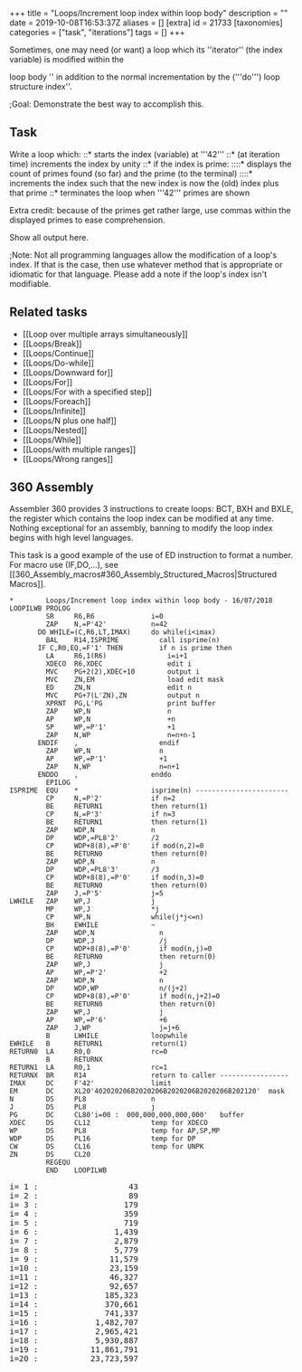 +++
title = "Loops/Increment loop index within loop body"
description = ""
date = 2019-10-08T16:53:37Z
aliases = []
[extra]
id = 21733
[taxonomies]
categories = ["task", "iterations"]
tags = []
+++

Sometimes, one may need   (or want)   a loop which
its   ''iterator''   (the index
variable)   is modified within the

loop body   '' in addition to the normal incrementation by the   ('''do''')   loop structure index''.


;Goal:
Demonstrate the best way to accomplish this.


<!-- ··· with a nod to Douglas Adams  (42 being the ultimate answer to THE question). !-->

## Task

Write a loop which:
::*   starts the index (variable) at   '''42'''
::*   (at iteration time)   increments the index by unity
::*   if the index is prime:
::::*   displays the count of primes found (so far) and the prime   (to the terminal)
::::*   increments the index such that the new index is now the (old) index plus that prime
::*   terminates the loop when   '''42'''   primes are shown


Extra credit:   because of the primes get rather large, use commas
within the displayed primes to ease comprehension.


Show all output here.


;Note:
Not all programming languages allow the modification of a
loop's index.   If that is the case, then use whatever method that
is appropriate or idiomatic for that language.   Please add a note
if the loop's index isn't modifiable.


## Related tasks

*   [[Loop over multiple arrays simultaneously]]
*   [[Loops/Break]]
*   [[Loops/Continue]]
*   [[Loops/Do-while]]
*   [[Loops/Downward for]]
*   [[Loops/For]]
*   [[Loops/For with a specified step]]
*   [[Loops/Foreach]]
*   [[Loops/Infinite]]
*   [[Loops/N plus one half]]
*   [[Loops/Nested]]
*   [[Loops/While]]
*   [[Loops/with multiple ranges]]
*   [[Loops/Wrong ranges]]





## 360 Assembly

Assembler 360 provides 3 instructions to create loops: BCT, BXH and BXLE, the register which contains the loop index can be modified at any time. Nothing exceptional for an assembly, banning to modify the loop index begins with high level languages.

This task is a good example of the use of ED instruction to format a number.
For macro use (IF,DO,...), see [[360_Assembly_macros#360_Assembly_Structured_Macros|Structured Macros]].

```360asm
*        Loops/Increment loop index within loop body - 16/07/2018
LOOPILWB PROLOG
         SR     R6,R6              i=0
         ZAP    N,=P'42'           n=42
       DO WHILE=(C,R6,LT,IMAX)     do while(i<imax)
         BAL    R14,ISPRIME          call isprime(n)
       IF C,R0,EQ,=F'1' THEN         if n is prime then
         LA     R6,1(R6)               i=i+1
         XDECO  R6,XDEC                edit i
         MVC    PG+2(2),XDEC+10        output i
         MVC    ZN,EM                  load edit mask
         ED     ZN,N                   edit n
         MVC    PG+7(L'ZN),ZN          output n
         XPRNT  PG,L'PG                print buffer
         ZAP    WP,N                   n
         AP     WP,N                   +n
         SP     WP,=P'1'               +1
         ZAP    N,WP                   n=n+n-1
       ENDIF    ,                    endif
         ZAP    WP,N                 n
         AP     WP,=P'1'             +1
         ZAP    N,WP                 n=n+1
       ENDDO    ,                  enddo
         EPILOG
ISPRIME  EQU    *                  isprime(n) -----------------------
         CP     N,=P'2'            if n=2
         BE     RETURN1            then return(1)
         CP     N,=P'3'            if n=3
         BE     RETURN1            then return(1)
         ZAP    WDP,N              n
         DP     WDP,=PL8'2'        /2
         CP     WDP+8(8),=P'0'     if mod(n,2)=0
         BE     RETURN0            then return(0)
         ZAP    WDP,N              n
         DP     WDP,=PL8'3'        /3
         CP     WDP+8(8),=P'0'     if mod(n,3)=0
         BE     RETURN0            then return(0)
         ZAP    J,=P'5'            j=5
LWHILE   ZAP    WP,J               j
         MP     WP,J               *j
         CP     WP,N               while(j*j<=n)
         BH     EWHILE             ~
         ZAP    WDP,N                n
         DP     WDP,J                /j
         CP     WDP+8(8),=P'0'       if mod(n,j)=0
         BE     RETURN0              then return(0)
         ZAP    WP,J                 j
         AP     WP,=P'2'             +2
         ZAP    WDP,N                n
         DP     WDP,WP               n/(j+2)
         CP     WDP+8(8),=P'0'       if mod(n,j+2)=0
         BE     RETURN0              then return(0)
         ZAP    WP,J                 j
         AP     WP,=P'6'             +6
         ZAP    J,WP                 j=j+6
         B      LWHILE             loopwhile
EWHILE   B      RETURN1            return(1)
RETURN0  LA     R0,0               rc=0
         B      RETURNX
RETURN1  LA     R0,1               rc=1
RETURNX  BR     R14                return to caller -----------------
IMAX     DC     F'42'              limit
EM       DC     XL20'402020206B2020206B2020206B2020206B202120'  mask
N        DS     PL8                n
J        DS     PL8                j
PG       DC     CL80'i=00 :  000,000,000,000,000'   buffer
XDEC     DS     CL12               temp for XDECO
WP       DS     PL8                temp for AP,SP,MP
WDP      DS     PL16               temp for DP
CW       DS     CL16               temp for UNPK
ZN       DS     CL20
         REGEQU
         END    LOOPILWB
```

<pre style="height:40ex">
i= 1 :                   43
i= 2 :                   89
i= 3 :                  179
i= 4 :                  359
i= 5 :                  719
i= 6 :                1,439
i= 7 :                2,879
i= 8 :                5,779
i= 9 :               11,579
i=10 :               23,159
i=11 :               46,327
i=12 :               92,657
i=13 :              185,323
i=14 :              370,661
i=15 :              741,337
i=16 :            1,482,707
i=17 :            2,965,421
i=18 :            5,930,887
i=19 :           11,861,791
i=20 :           23,723,597
i=21 :           47,447,201
i=22 :           94,894,427
i=23 :          189,788,857
i=24 :          379,577,741
i=25 :          759,155,483
i=26 :        1,518,310,967
i=27 :        3,036,621,941
i=28 :        6,073,243,889
i=29 :       12,146,487,779
i=30 :       24,292,975,649
i=31 :       48,585,951,311
i=32 :       97,171,902,629
i=33 :      194,343,805,267
i=34 :      388,687,610,539
i=35 :      777,375,221,081
i=36 :    1,554,750,442,183
i=37 :    3,109,500,884,389
i=38 :    6,219,001,768,781
i=39 :   12,438,003,537,571
i=40 :   24,876,007,075,181
i=41 :   49,752,014,150,467
i=42 :   99,504,028,301,131

```



## ALGOL 68

In Algol 68, the FOR loop counter cannot be modified in the loop. This uses a WHILE loop testing at the top but is otherwise largely a translation of the Kotlin entry.

```algol68
BEGIN
    # returns TRUE if n is prime, FALSE otherwise #
    PROC is prime = ( LONG INT n )BOOL:
         IF   n MOD 2 = 0 THEN n = 2
         ELIF n MOD 3 = 0 THEN n = 3
         ELSE
            LONG INT d := 5;
            BOOL result := TRUE;
            WHILE IF   d * d > n   THEN FALSE
                  ELIF n MOD d = 0 THEN result := FALSE
                  ELIF d +:= 2;
                       n MOD d = 0 THEN result := FALSE
                  ELSE d +:= 4; TRUE
                  FI
            DO SKIP OD;
            result
         FI # is prime # ;

    LONG INT i := 42;
    LONG INT n := 0;
    WHILE n < 42 DO
        IF is prime( i ) THEN
            n +:= 1;
            print( ( "n = "
                   , whole( n,  -2 )
                   , "  "
                   , whole( i, -19 )
                   , newline
                   )
                 );
            i +:= i - 1
        FI;
        i +:= 1
    OD
END
```

```txt

n =  1                   43
n =  2                   89
n =  3                  179
n =  4                  359
n =  5                  719
n =  6                 1439
n =  7                 2879
n =  8                 5779
n =  9                11579
n = 10                23159
n = 11                46327
n = 12                92657
n = 13               185323
n = 14               370661
n = 15               741337
n = 16              1482707
n = 17              2965421
n = 18              5930887
n = 19             11861791
n = 20             23723597
n = 21             47447201
n = 22             94894427
n = 23            189788857
n = 24            379577741
n = 25            759155483
n = 26           1518310967
n = 27           3036621941
n = 28           6073243889
n = 29          12146487779
n = 30          24292975649
n = 31          48585951311
n = 32          97171902629
n = 33         194343805267
n = 34         388687610539
n = 35         777375221081
n = 36        1554750442183
n = 37        3109500884389
n = 38        6219001768781
n = 39       12438003537571
n = 40       24876007075181
n = 41       49752014150467
n = 42       99504028301131

```



## ARM Assembly

```ARM Assembly

/* ARM assembly Raspberry PI  */
/*  program loopinc96.s   */

/************************************/
/* Constantes                       */
/************************************/
.equ STDOUT, 1     @ Linux output console
.equ EXIT,   1     @ Linux syscall
.equ WRITE,  4     @ Linux syscall

/*********************************/
/* Initialized data              */
/*********************************/
.data
szMessMultOver:     .asciz "Multiplication 64 : Dépassement de capacité.\n"
sMessResult:        .ascii "Index  : "
sMessIndex:         .fill 11, 1, ' '            @ size => 11
                    .ascii "Value  : "
sMessValeur:        .fill 21, 1, ' '            @ size => 21
szCarriageReturn:   .asciz "\n"

/*********************************/
/* UnInitialized data            */
/*********************************/
.bss
/*********************************/
/*  code section                 */
/*********************************/
.text
.global main
main:                                              @ entry of program
    mov r7,#0                                      @ counter
    mov r5,#42                                     @ start index low bits
    mov r6,#0                                      @ start index high bits
1:                                                 @ begin loop
    mov r0,r5
    mov r1,r6
    bl isPrime                                     @ prime ?
    bcs 100f                                       @ error overflow ?
    cmp r0,#1                                      @ is prime ?
    beq 2f                                         @ yes
    adds r5,#1                                     @ no -> increment index
    addcs r6,#1
    b 1b                                           @ and loop
2:                                                 @ display index and prime
    add r7,#1                                      @ increment counter
    mov r0,r7
    ldr r1,iAdrsMessIndex                          @ conversion index
    bl conversion10
    mov r0,r5
    mov r1,r6                                      @ conversion value
    ldr r2,iAdrsMessValeur
    bl conversionRegDoubleU                        @ conversion double -> ascii
    ldr r0,iAdrsMessResult
    bl affichageMess

    adds r5,r5
    add r6,r6
    addcs r6,#1
    cmp r7,#42                                     @ end ?
    blt 1b                                         @ no loop

100:                                               @ standard end of the program
    mov r0, #0                                     @ return code
    mov r7, #EXIT                                  @ request to exit program
    svc #0                                         @ perform the system call

iAdrsMessIndex:           .int sMessIndex
iAdrsMessValeur:          .int sMessValeur
iAdrszCarriageReturn:     .int szCarriageReturn
iAdrsMessResult:          .int sMessResult


/******************************************************************/
/*     display text with size calculation                         */
/******************************************************************/
/* r0 contains the address of the message */
affichageMess:
    push {r0,r1,r2,r7,lr}                          @ save  registres
    mov r2,#0                                      @ counter length
1:                                                 @ loop length calculation
    ldrb r1,[r0,r2]                                @ read octet start position + index
    cmp r1,#0                                      @ if 0 its over
    addne r2,r2,#1                                 @ else add 1 in the length
    bne 1b                                         @ and loop
                                                   @ so here r2 contains the length of the message
    mov r1,r0                                      @ address message in r1
    mov r0,#STDOUT                                 @ code to write to the standard output Linux
    mov r7, #WRITE                                 @ code call system "write"
    svc #0                                         @ call systeme
    pop {r0,r1,r2,r7,lr}                           @ restaur des  2 registres */
    bx lr                                          @ return
/******************************************************************/
/*     Converting a register to a decimal unsigned                */
/******************************************************************/
/* r0 contains value and r1 address area   */
/* r0 return size of result (no zero final in area) */
/* area size => 11 bytes          */
.equ LGZONECAL,   10
conversion10:
    push {r1-r4,lr}                                   @ save registers
    mov r3,r1
    mov r2,#LGZONECAL
1:                                                    @ start loop
    bl divisionpar10U                                 @ unsigned  r0 <- dividende. quotient ->r0 reste -> r1
    add r1,#48                                        @ digit
    strb r1,[r3,r2]                                   @ store digit on area
    cmp r0,#0                                         @ stop if quotient = 0
    subne r2,#1                                       @ else previous position
    bne 1b                                            @ and loop
                                                      @ and move digit from left of area
    mov r4,#0
2:
    ldrb r1,[r3,r2]
    strb r1,[r3,r4]
    add r2,#1
    add r4,#1
    cmp r2,#LGZONECAL
    ble 2b
                                                      @ and move spaces in end on area
    mov r0,r4                                         @ result length
    mov r1,#' '                                       @ space
3:
    strb r1,[r3,r4]                                   @ store space in area
    add r4,#1                                         @ next position
    cmp r4,#LGZONECAL
    ble 3b                                            @ loop if r4 <= area size

100:
    pop {r1-r4,lr}                                    @ restaur registres
    bx lr                                             @return

/***************************************************/
/*   division par 10   unsigned                    */
/***************************************************/
/* r0 dividende   */
/* r0 quotient   */
/* r1 remainder  */
divisionpar10U:
    push {r2,r3,r4, lr}
    mov r4,r0                                          @ save value
    //mov r3,#0xCCCD                                   @ r3 <- magic_number lower  raspberry 3
    //movt r3,#0xCCCC                                  @ r3 <- magic_number higter raspberry 3
    ldr r3,iMagicNumber                                @ r3 <- magic_number    raspberry 1 2
    umull r1, r2, r3, r0                               @ r1<- Lower32Bits(r1*r0) r2<- Upper32Bits(r1*r0)
    mov r0, r2, LSR #3                                 @ r2 <- r2 >> shift 3
    add r2,r0,r0, lsl #2                               @ r2 <- r0 * 5
    sub r1,r4,r2, lsl #1                               @ r1 <- r4 - (r2 * 2)  = r4 - (r0 * 10)
    pop {r2,r3,r4,lr}
    bx lr                                              @ leave function
iMagicNumber:  	.int 0xCCCCCCCD
/***************************************************/
/*   number is prime ?              */
/***************************************************/
/* r0 contains low bytes of double */
/* r1 contains high bytes of double */
/* r0 returns 1 if prime else 0  */
@2147483647
@4294967297
@131071
isPrime:
    push {r1-r5,lr}                      @ save registers
    mov r4,r0                            @ save double
    mov r5,r1
    subs r2,r0,#1                        @ exposant n - 1
    sbcs r3,r1,#0

    mov r0,#2                            @ base  2
    mov r1,#0
    bl moduloPuR96                       @ compute modulo
    bcs 100f                             @ overflow error
    cmp r0,#1                            @ modulo <> 1 -> no prime
    bne 90f

    mov r0,#3                            @ base 3
    mov r1,#0
    bl moduloPuR96
    bcs 100f                             @ overflow error
    cmp r0,#1
    bne 90f

    mov r0,#5                            @ base 5
    mov r1,#0
    bl moduloPuR96
    bcs 100f                             @ overflow error
    cmp r0,#1
    bne 90f

    mov r0,#7                            @ base 7
    mov r1,#0
    bl moduloPuR96
    bcs 100f                             @ overflow error
    cmp r0,#1
    bne 90f

    mov r0,#11                           @ base 11
    mov r1,#0
    bl moduloPuR96
    bcs 100f                             @ overflow error
    cmp r0,#1
    bne 90f

    mov r0,#13                           @ base 13
    mov r1,#0
    bl moduloPuR96
    bcs 100f                             @ overflow error
    cmp r0,#1
    bne 90f

    mov r0,#17                           @ base 17
    mov r1,#0
    bl moduloPuR96
    bcs 100f                             @ overflow error
    cmp r0,#1
    bne 90f
    mov r0,#1                            @ is prime
    msr     cpsr_f, #0                   @ no error overflow zero -> flags
    b 100f
90:
    mov r0,#0                            @ no prime
    msr     cpsr_f, #0                   @ no error overflow zero -> flags
100:                                     @ fin standard de la fonction
    pop {r1-r5,lr}                       @ restaur registers
    bx lr                                @ return


/********************************************************/
/*   compute  b pow e modulo m  */
/*                                             */
/********************************************************/
/* r0 base double low bits */
/* r1 base double high bits */
/* r2 exposant low bitss  */
/* r3 exposant high bits */
/* r4 modulo low bits */
/* r5 modulo high bits */
/* r0 returns result low bits */
/* r1 returns result high bits */
/* if overflow , flag carry is set else is clear */
moduloPuR96:
    push {r2-r12,lr}                       @ save registers
    cmp r0,#0                              @ control low byte <> zero
    bne 1f
    cmp r1,#0                              @ control high bytes <> zero
    beq 100f
1:
    mov r9,r4                              @ modulo PB
    mov r10,r5                             @ modulo PH
    mov r5,r2                              @ exposant **
    mov r6,r3                              @ exposant
    mov r7,r0                              @ base PB
    mov r8,r1                              @ base PH
    mov r2,#0
    mov r3,r9
    mov r4,r10
    mov r11,#1                             @ result PB
    mov r12,#0                             @ result PH
/* r0 contient partie basse dividende */
/* r1 contient partie moyenne dividende */
/* r2 contient partie haute du diviseur */
/* r3 contient partie basse diviseur  */
/* r4 contient partie haute diviseur  */
/* r0 retourne partie basse du quotient */
/* r1 retourne partie moyenne du quotient */
/* r2 retourne partie haute du quotient */
/* r3 retourne partie basse du reste */
/* r4 retourne partie haute du reste */
    bl divisionReg96DU
    mov r7,r3                               @ base <- remainder
    mov r8,r4
2:
    tst r5,#1                               @ test du bit 0
    beq 3f
    mov r0,r7
    mov r1,r8
    mov r2,r11
    mov r3,r12
    bl multiplicationR96U
    bcs 100f                                @ error overflow
    mov r3,r9
    mov r4,r10
    bl divisionReg96DU
    mov r11,r3                              @ result <- remainder
    mov r12,r4
3:
    mov r0,r7
    mov r1,r8
    mov r2,r7
    mov r3,r8
    bl multiplicationR96U
    bcs 100f                                @ error overflow
    mov r3,r9
    mov r4,r10
    bl divisionReg96DU
    mov r7,r3                               @ base <- remainder
    mov r8,r4

    lsr r5,#1
    lsrs r6,#1
    orrcs r5,#0x80000000
    cmp r5,#0
    bne 2b
    cmp r6,#0
    bne 2b
    mov r0,r11
    mov r1,r12
    msr     cpsr_f, #0                       @ no error overflow zero -> flags
100:                                         @ end function
   	pop {r2-r12,lr}                          @ restaur registers
    bx lr                                    @ return
/***************************************************/
/*   multiplication 2 registers (64 bits) unsigned */
/*   result in 3 registers 96 bits                 */
/***************************************************/
/* r0 low bits number 1    */
/* r1 high bits number 1    */
/* r2 low bits number 2    */
/* r3 high bits number 2    */
/* r0 returns low bits résult   */
/* r1 returns median bits résult */
/* r2 returns high bits résult  */
/* if overflow , flag carry is set else is clear */
multiplicationR96U:
    push {r3-r8,lr}           @ save registers
    umull r5,r6,r0,r2         @ mult low bits
    umull r4,r8,r0,r3         @ mult low bits 1 high bits 2
    mov r0,r5                 @ result low bits ok
    adds r4,r6                @ add results
    addcs  r8,#1              @ carry
    umull r6,r7,r1,r2         @ mult high bits 1 low bits 2
    adds r4,r6                @ add results
    addcs  r8,#1              @ carry
    adds r8,r7                @ add results
    bcs 99f                   @ overflow ?
    umull r6,r7,r1,r3         @ mult high bits 1 high bits 2
    cmp r7,#0                 @ error overflow ?
    bne 99f
    adds r8,r6                @ add results
    bcs 99f                   @ error overflow
    mov r1,r4                 @ return median bytes
    mov r2,r8                 @ return high bytes
    msr cpsr_f, #0            @ no error overflow zero -> flags
    b 100f
99:                           @ display message overflow
	ldr r0,iAdrszMessMultOver @
	bl affichageMess
    mov r0,#0
    mov r1,#0
    msr cpsr_f, #1<<29        @ maj flag carry à 1  et tous les autres à 0
100:                          @ end function
   	pop {r3-r8,lr}            @ restaur registers
    bx lr                     @ return
iAdrszMessMultOver:         .int szMessMultOver
/***************************************************/
/*   division number (3 registers) 92 bits by number (2 registers) 64 bits */
/*           unsigned                            */
/***************************************************/
/* r0 low bits dividende */
/* r1 median bits dividende */
/* r2 high bits dividende */
/* r3 low bits divisor  */
/* r4 high bits divis0r  */
/* r0 returns low bits quotient */
/* r1 returns median bits quotient */
/* r2 returns high bits quotien */
/* r3 returns low bits remainder */
/* r4 returns high bits remainder */
/* remainder do not is 3 registers */
divisionReg96DU:
    push {r5-r10,lr}    @ save registers
    mov r7,r3           @ low bits divisor
    mov r8,r4           @ high bits divisor
    mov r4,r0           @ low bits dividende -> low bits quotient
    mov r5,r1           @ median bits dividende  -> median bits quotient
    mov r6,r2           @ high bits dividende -> high bits quotient

                        @
    mov r0,#0           @ low bits remainder
    mov r1,#0           @ median bits remainder
    mov r2,#0           @ high bits remainder (not useful)
    mov r9,#96          @ counter loop (32 bits * 3)
    mov r10,#0          @ last bit
1:
    lsl   r2,#1         @ shift left high bits remainder
    lsls  r1,#1         @ shift left median bits remainder
    orrcs r2,#1         @ left bit median -> right bit high
    lsls r0,#1          @ shift left low bits remainder
    orrcs r1,#1         @ left bit low -> right bit median
    lsls r6,#1          @ shift left high bits quotient
    orrcs r0,#1         @ left bit high -> right bit low remainder
    lsls r5,#1          @ shift left median bits quotient
    orrcs r6,#1         @ left bit median -> right bit high
    lsls r4,#1          @ shift left low bits quotient
    orrcs r5,#1         @ left bit low -> right bit median
    orr r4,r10          @ last bit -> bit 0 quotient
    mov r10,#0          @ raz du bit
                        @ compare  remainder and divisor
    cmp r2,#0           @ high bit remainder
    bne 2f
    cmp r1,r8           @ compare median bits
    blo 3f              @ lower
    bhi 2f              @ highter
    cmp r0,r7           @ equal -> compare low bits
    blo 3f              @ lower
2:                      @ remainder > divisor
    subs r0,r7          @ sub divisor of remainder
    sbcs r1,r8
    mov r10,#0          @ reuse ponctuelle  r10
    sbc r2,r2,r10       @ carry
    mov r10,#1          @ last bit à 1
3:
    subs r9,#1          @ increment counter loop
    bgt 1b              @ and loop
    lsl r6,#1           @ shift left high bits quotient
    lsls r5,#1          @ shift left median bits quotient
    orrcs r6,#1         @ left bit median -> right bit high
    lsls r4,#1          @ shift left low bits quotient
    orrcs r5,#1         @ left bit low -> right bit median
    orr r4,r10          @ last bit -> bit 0 quotient
    mov r3,r0           @ low bits remainder
    mov r0,r4           @ low bits quotient
    mov r4,r1           @ high bits remainder
    mov r1,r5           @ median bits quotient
    //mov r5,r2
    mov r2,r6           @ high bits quotient

100:                    @ end function
   	pop {r5-r10,lr}     @ restaur registers
    bx lr               @ return

/***************************************************/
/*   Conversion double integer 64bits in ascii     */
/***************************************************/
/* r0 contains low bits     */
/* r1 contains high bits    */
/* r2 contains address area */
conversionRegDoubleU:
    push {r0-r5,lr}         @ save registers
    mov r5,r2
    mov r4,#19              @ start location
    mov r2,#10              @ conversion decimale
1:                          @ begin loop
    bl divisionReg64U       @ division by 10
    add r3,#48              @ -> digit ascii
    strb r3,[r5,r4]         @ store digit in area index r4
    sub r4,r4,#1            @ decrement index
    cmp r0,#0               @ low bits quotient = zero ?
    bne 1b	                @ no -> loop
    cmp r1,#0               @ high bits quotient = zero ?
    bne 1b                  @ no -> loop
                            @ spaces -> begin area
    mov r3,#' '             @ space
2:
    strb r3,[r5,r4]         @ store space in area
    subs r4,r4,#1           @ decrement index
    bge 2b                  @ and loop if > zéro

100:                        @ end fonction
   	pop {r0-r5,lr}          @ restaur registers
    bx lr                   @ return
/***************************************************/
/*   division number 64 bits / number 32 bits      */
/***************************************************/
/* r0 contains low bits dividende  */
/* r1 contains high bits dividente */
/* r2 contains divisor             */
/* r0 returns low bits quotient    */
/* r1 returns high bits quotient   */
/* r3 returns remainder            */
divisionReg64U:
    push {r4,r5,lr}    @ save registers
    mov r5,#0          @ raz remainder R
    mov r3,#64         @ loop counter
    mov r4,#0          @ last bit
1:
    lsl r5,#1          @ shift left remainder one bit
    lsls r1,#1         @ shift left high bits quotient one bit
    orrcs r5,#1        @ and bit -> remainder
    lsls r0,#1         @ shift left low bits quotient one bit
    orrcs r1,#1        @ and left bit -> high bits
    orr r0,r4          @ last bit  quotient
    mov r4,#0          @ raz last bit
    cmp r5,r2          @ compare remainder divisor
    subhs r5,r2        @ if highter sub divisor of remainder
    movhs r4,#1        @  and 1 -> last bit
3:
    subs r3,#1         @ decrement counter loop
    bgt 1b             @ and loop if not zero
    lsl r1,#1          @ else shift left higt bits quotient
    lsls r0,#1         @ and shift  left low bits
    orrcs r1,#1
    orr r0,r4          @ last bit quotient
    mov r3,r5
100:                   @ end function
    pop {r4,r5,lr}     @ restaur registers
    bx lr              @ return

```

<Pre>
pi@raspberrypi:~/asm/rosetta/ASS3 $ loopsinc96
Index  : 1          Value  :                   43
Index  : 2          Value  :                   89
Index  : 3          Value  :                  179
Index  : 4          Value  :                  359
Index  : 5          Value  :                  719
Index  : 6          Value  :                 1439
Index  : 7          Value  :                 2879
Index  : 8          Value  :                 5779
Index  : 9          Value  :                11579
Index  : 10         Value  :                23159
Index  : 11         Value  :                46327
Index  : 12         Value  :                92657
Index  : 13         Value  :               185323
Index  : 14         Value  :               370661
Index  : 15         Value  :               741337
Index  : 16         Value  :              1482707
Index  : 17         Value  :              2965421
Index  : 18         Value  :              5930887
Index  : 19         Value  :             11861791
Index  : 20         Value  :             23723597
Index  : 21         Value  :             47447201
Index  : 22         Value  :             94894427
Index  : 23         Value  :            189788857
Index  : 24         Value  :            379577741
Index  : 25         Value  :            759155483
Index  : 26         Value  :           1518310967
Index  : 27         Value  :           3036621941
Index  : 28         Value  :           6073243889
Index  : 29         Value  :          12146487779
Index  : 30         Value  :          24292975649
Index  : 31         Value  :          48585951311
Index  : 32         Value  :          97171902629
Index  : 33         Value  :         194343805267
Index  : 34         Value  :         388687610539
Index  : 35         Value  :         777375221081
Index  : 36         Value  :        1554750442183
Index  : 37         Value  :        3109500884389
Index  : 38         Value  :        6219001768781
Index  : 39         Value  :       12438003537571
Index  : 40         Value  :       24876007075181
Index  : 41         Value  :       49752014150467
Index  : 42         Value  :       99504028301131

```



## Arturo

```arturo
i 42
n 0

loop n<42 {
    if $(isPrime i) {
        n n+1
        print "n = " + $(padRight $(toString n) 2) + $(padRight $(toString i) 20)
        i 2*i-1
    }
    i i+1
}
```

```txt
n =  1                  43
n =  2                  89
n =  3                 179
n =  4                 359
n =  5                 719
n =  6                1439
n =  7                2879
n =  8                5779
n =  9               11579
n = 10               23159
n = 11               46327
n = 12               92657
n = 13              185323
n = 14              370661
n = 15              741337
n = 16             1482707
n = 17             2965421
n = 18             5930887
n = 19            11861791
n = 20            23723597
n = 21            47447201
n = 22            94894427
n = 23           189788857
n = 24           379577741
n = 25           759155483
n = 26          1518310967
n = 27          3036621941
n = 28          6073243889
n = 29         12146487779
n = 30         24292975649
n = 31         48585951311
n = 32         97171902629
n = 33        194343805267
n = 34        388687610539
n = 35        777375221081
n = 36       1554750442183
n = 37       3109500884389
n = 38       6219001768781
n = 39      12438003537571
n = 40      24876007075181
n = 41      49752014150467
n = 42      99504028301131
```


## C

The following uses a 'for' rather than a 'do/while' loop but otherwise is similar to the Kotlin
entry.

The 'thousands separator' aspect (using the ' flag in printf and setting the locale appropriately) works fine when compiled with gcc on Ubuntu 14.04 but may not work on some other systems as this is not a standard flag.

```c
#include <stdio.h>
#include <locale.h>

#define LIMIT 42

int is_prime(long long n) {
    if (n % 2 == 0) return n == 2;
    if (n % 3 == 0) return n == 3;
    long long d = 5;
    while (d * d <= n) {
        if (n % d == 0) return 0;
        d += 2;
        if (n % d == 0) return 0;
        d += 4;
    }
    return 1;
}

int main() {
    long long i;
    int n;
    setlocale(LC_NUMERIC, "");
    for (i = LIMIT, n = 0; n < LIMIT; i++)
        if (is_prime(i)) {
            n++;
            printf("n = %-2d  %'19lld\n", n, i);
            i += i - 1;
        }
    return 0;
}
```


```txt

Same as Kotlin entry

```


## C++


```cpp

#include "stdafx.h"
#include <iostream>
#include <math.h>
using namespace std;

bool isPrime(double number)
{
    for (double i = number - 1; i >= 2; i--) {
        if (fmod(number, i) == 0)
	    return false;
    }
    return true;
}
int main()
{
    double i = 42;
    int n = 0;
    while (n < 42)
    {
        if (isPrime(i))
        {
            n++;
	    cout.width(1); cout << left << "n = " << n;
            //Only for Text Alignment
            if (n < 10)
	    {
	        cout.width(40); cout << right << i << endl;
	    }
	    else
	    {
		cout.width(39); cout << right << i << endl;
	    }
            i += i - 1;
	}
	i++;
    }
    return 0;
}
```



## C#


```c#

using System;
using System.Globalization;

namespace PrimeNumberLoopcs
{
    class Program
    {
        static bool isPrime(double number)
        {
            for(double i = number - 1; i > 1; i--)
            {
                if (number % i == 0)
                    return false;
            }
            return true;
        }
        static void Main(string[] args)
        {
            NumberFormatInfo nfi = new CultureInfo("en-US", false).NumberFormat;
            nfi.NumberDecimalDigits = 0;
            double i = 42;
            int n = 0;
            while (n < 42)
            {
                if (isPrime(i))
                {
                    n++;
                    Console.WriteLine("n = {0,-20} {1,20}", n, i.ToString("N", nfi));
                    i += i - 1;
                }
                i++;
            }
        }
    }
}
```

```txt

n = 1                                      43
n = 2                                      89
n = 3                                     179
n = 4                                     359
n = 5                                     719
n = 6                                   1,439
n = 7                                   2,879
n = 8                                   5,779
n = 9                                  11,579
n = 10                                 23,159
n = 11                                 46,327
n = 12                                 92,657
n = 13                                185,323
n = 14                                370,661
n = 15                                741,337
n = 16                              1,482,707
n = 17                              2,965,421
n = 18                              5,930,887
n = 19                             11,861,791
n = 20                             23,723,597
n = 21                             47,447,201
n = 22                             94,894,427
n = 23                            189,788,857
n = 24                            379,577,741
n = 25                            759,155,483
n = 26                          1,518,310,967
n = 27                          3,036,621,941
n = 28                          6,073,243,889
n = 29                         12,146,487,779
n = 30                         24,292,975,649
n = 31                         48,585,951,311
n = 32                         97,171,902,629
n = 33                        194,343,805,267
n = 34                        388,687,610,539
n = 35                        777,375,221,081
n = 36                      1,554,750,442,183
n = 37                      3,109,500,884,389
n = 38                      6,219,001,768,781
n = 39                     12,438,003,537,571
n = 40                     24,876,007,075,181
n = 41                     49,752,014,150,467
n = 42                     99,504,028,301,131

```



## Dyalect



```Dyalect
func isPrime(number) {
    if number <= 1 {
        return false
    }
    else if number % 2 == 0 {
        return number == 2
    }

    var i = 3

    while (i * i) < number {
        if number % i == 0 {
            return false
        }
        i += 2
    }

    return true
}

var i = 42
var n = 0

while n < 42 {
    if isPrime(i) {
        n += 1
        print("n = \(n)\t\(i)")
        i += i - 1
    }
    i += 1
}
```


Output:


```txt
n = 1   43
n = 2   89
n = 3   179
n = 4   359
n = 5   719
n = 6   1439
n = 7   2879
n = 8   5779
n = 9   11579
n = 10  23159
n = 11  46327
n = 12  92657
n = 13  185323
n = 14  370661
n = 15  741337
n = 16  1482707
n = 17  2965421
n = 18  5930887
n = 19  11861791
n = 20  23723597
n = 21  47447201
n = 22  94894427
n = 23  189788857
n = 24  379577741
n = 25  759155483
n = 26  1518310967
n = 27  3036621941
n = 28  6073243889
n = 29  12146487779
n = 30  24292975649
n = 31  48585951311
n = 32  97171902629
n = 33  194343805267
n = 34  388687610539
n = 35  777375221081
n = 36  1554750442183
n = 37  3109500884389
n = 38  6219001768781
n = 39  12438003537571
n = 40  24876007075181
n = 41  49752014150467
n = 42  99504028301131
```


=={{header|F_Sharp|F#}}==
This task uses [http://www.rosettacode.org/wiki/Extensible_prime_generator#The_function Extensible Prime Generator (F#)]

```fsharp

// Well I don't do loops. Nigel Galloway: March 17th., 2019. Let me try to explain where the loopy variables are, for the imperatively constrained.
// cUL allows me to claim the rather trivial extra credit (commas in the numbers)
let cUL=let g=System.Globalization.CultureInfo("en-GB") in (fun (n:uint64)->n.ToString("N0",g))
// fN is primality by trial division
let fN g=pCache|>Seq.map uint64|>Seq.takeWhile(fun n->n*n<g)|>Seq.forall(fun n->g%n>0UL)
// unfold is sort of a loop incremented by 1 in this case
let fG n=Seq.unfold(fun n->Some(n,(n+1UL))) n|>Seq.find(fN)
// unfold is sort of a loop with fG as an internal loop incremented by the exit value of the internal loop in this case.
Seq.unfold(fun n->let n=fG n in Some(n,n+n)) 42UL|>Seq.take 42|>Seq.iteri(fun n g->printfn "%2d -> %s"  (n+1) (cUL g))

```

```txt

 1 -> 43
 2 -> 89
 3 -> 179
 4 -> 359
 5 -> 719
 6 -> 1,439
 7 -> 2,879
 8 -> 5,779
 9 -> 11,579
10 -> 23,159
11 -> 46,327
12 -> 92,657
13 -> 185,323
14 -> 370,661
15 -> 741,337
16 -> 1,482,707
17 -> 2,965,421
18 -> 5,930,887
19 -> 11,861,791
20 -> 23,723,597
21 -> 47,447,201
22 -> 94,894,427
23 -> 189,788,857
24 -> 379,577,741
25 -> 759,155,483
26 -> 1,518,310,967
27 -> 3,036,621,941
28 -> 6,073,243,889
29 -> 12,146,487,779
30 -> 24,292,975,649
31 -> 48,585,951,311
32 -> 97,171,902,629
33 -> 194,343,805,267
34 -> 388,687,610,539
35 -> 777,375,221,081
36 -> 1,554,750,442,183
37 -> 3,109,500,884,389
38 -> 6,219,001,768,781
39 -> 12,438,003,537,571
40 -> 24,876,007,075,181
41 -> 49,752,014,150,467
42 -> 99,504,028,301,131

```



## Factor

Explicit loop indices are non-idiomatic, but Factor is certainly capable of using them. Factor has a for loop near-equivalent, <code><range> [ ] each</code>, but since it doesn't mesh well with mutation, a while loop is used.

###  Using two numbers on the data stack


```factor
USING: formatting kernel math math.primes
tools.memory.private ;
IN: rosetta-code.loops-inc-body

42
0
[ dup 42 < ] [
    over prime? [
        1 + 2dup swap commas
        "n = %-2d  %19s\n" printf
        [ dup + 1 - ] dip
    ] when
    [ 1 + ] dip
] while
2drop
```


###  Using lexical variables

Factor provides lexical variables for situations where they improve readability.

```factor
USING: formatting kernel math math.primes
tools.memory.private ;
IN: rosetta-code.loops-inc-body

[let
    42 :> i!
    0  :> n!
    [ n 42 < ] [
        i prime? [
            n 1 + n!
            n i commas "n = %-2d  %19s\n" printf
            i i + 1 - i!
        ] when
        i 1 + i!
    ] while
]
```

```txt

n = 1                    43
n = 2                    89
n = 3                   179
n = 4                   359
n = 5                   719
n = 6                 1,439
n = 7                 2,879
n = 8                 5,779
n = 9                11,579
n = 10               23,159
n = 11               46,327
n = 12               92,657
n = 13              185,323
n = 14              370,661
n = 15              741,337
n = 16            1,482,707
n = 17            2,965,421
n = 18            5,930,887
n = 19           11,861,791
n = 20           23,723,597
n = 21           47,447,201
n = 22           94,894,427
n = 23          189,788,857
n = 24          379,577,741
n = 25          759,155,483
n = 26        1,518,310,967
n = 27        3,036,621,941
n = 28        6,073,243,889
n = 29       12,146,487,779
n = 30       24,292,975,649
n = 31       48,585,951,311
n = 32       97,171,902,629
n = 33      194,343,805,267
n = 34      388,687,610,539
n = 35      777,375,221,081
n = 36    1,554,750,442,183
n = 37    3,109,500,884,389
n = 38    6,219,001,768,781
n = 39   12,438,003,537,571
n = 40   24,876,007,075,181
n = 41   49,752,014,150,467
n = 42   99,504,028,301,131

```



## Fortran

Fortran does not allow to modify the index inside the loop.

```fortran
do i=1,10
  write(*,*) i
  i=i+1
end do
```


```txt

Error - I is currently being used as a DO or implied DO control variable
Compilation failed.

```



### Fortran 95


```fortran
! Loops Increment loop index within loop body - 17/07/2018
      integer*8 n
      imax=42
      i=0; n=42
      Do While(i<imax)
        If (isprime(n)==1) Then
          i=i+1
          Write (*,'(I2,1X,I20)') i,n
          n=n+n-1
        EndIf
        n=n+1
      EndDo
      End

      Function isprime(n)
        integer*8 n,i
        If (n==2 .OR. n==3) Then
          isprime=1
          return
        ElseIf (Mod(n,2)==0 .OR. Mod(n,3)==0) Then
          isprime=0
          return
        Else
          i=5
          Do While(i*i<=n)
            If (Mod(n,i)==0 .OR. Mod(n,i+2)==0) Then
              isprime=0
              return
            EndIf
            i=i+6
          EndDo
          isprime=1
          return
        EndIf
      EndFunction
```

<pre style="height:60ex">
 1                   43
 2                   89
 3                  179
 4                  359
 5                  719
 6                 1439
 7                 2879
 8                 5779
 9                11579
10                23159
11                46327
12                92657
13               185323
14               370661
15               741337
16              1482707
17              2965421
18              5930887
19             11861791
20             23723597
21             47447201
22             94894427
23            189788857
24            379577741
25            759155483
26           1518310967
27           3036621941
28           6073243889
29          12146487779
30          24292975649
31          48585951311
32          97171902629
33         194343805267
34         388687610539
35         777375221081
36        1554750442183
37        3109500884389
38        6219001768781
39       12438003537571
40       24876007075181
41       49752014150467
42       99504028301131

```



### Fortran IV

The limit is set to 25 due to the size of integer in Fortran IV.

```fortran
C LOOPS INCREMENT LOOP INDEX WITHIN LOOP BODY - 17/07/2018
      IMAX=25
      I=0
      N=42
  10  IF(I.GE.IMAX)GOTO 30
        IF(ISPRIME(N).NE.1)GOTO 20
          I=I+1
          WRITE(*,301) I,N
 301      FORMAT(I2,1X,I10)
          N=N+N-1
  20    N=N+1
      GOTO 10
  30  CONTINUE
      END

      FUNCTION ISPRIME(M)
        IF(M.NE.2 .AND. M.NE.3)GOTO 10
          ISPRIME=1
          RETURN
  10    IF(MOD(M,2).NE.0 .AND. MOD(M,3).NE.0)GOTO 20
          ISPRIME=0
          RETURN
  20      I=5
  30      IF(I*I.GT.M)GOTO 50
            IF(MOD(M,I).NE.0 .AND. MOD(M,I+2).NE.0)GOTO 40
              ISPRIME=0
              RETURN
  40        I=I+6
          GOTO 30
  50      ISPRIME=1
          RETURN
      END
```

<pre style="height:60ex">
 1         43
 2         89
 3        179
 4        359
 5        719
 6       1439
 7       2879
 8       5779
 9      11579
10      23159
11      46327
12      92657
13     185323
14     370661
15     741337
16    1482707
17    2965421
18    5930887
19   11861791
20   23723597
21   47447201
22   94894427
23  189788857
24  379577741
25  759155483

```


## FreeBASIC


```freebasic
' version 18-01-2019
' compile with: fbc -s console

Function isprime(number As ULongInt) As UInteger

    If number Mod 2 = 0 Then Return 0
    If number Mod 3 = 0 Then Return 0
    Dim As UInteger i, max = Sqr(number)

    For i = 5 To max Step 2
        If number Mod i = 0 Then Return 0
    Next

    Return 1

End Function

' ------=< MAIN >=------

Dim As UInteger counter
Dim As ULongInt i

Print : Print
counter = 0
For i = 42 To &HFFFFFFFFFFFFFFFF    ' for next loop, loop maximum = 2^64-1
    If isprime(i) Then
        counter += 1
        Print Using "n =### ##################,"; counter; i
        If counter >= 42 Then Exit for
        i += i -1
    End If
Next

' empty keyboard buffer
While InKey <> "" : Wend
Print : Print "hit any key to end program"
Sleep
End
```

<pre style="height:40ex">n =  1                  43
n =  2                  89
n =  3                 179
n =  4                 359
n =  5                 719
n =  6               1,439
n =  7               2,879
n =  8               5,779
n =  9              11,579
n = 10              23,159
n = 11              46,327
n = 12              92,657
n = 13             185,323
n = 14             370,661
n = 15             741,337
n = 16           1,482,707
n = 17           2,965,421
n = 18           5,930,887
n = 19          11,861,791
n = 20          23,723,597
n = 21          47,447,201
n = 22          94,894,427
n = 23         189,788,857
n = 24         379,577,741
n = 25         759,155,483
n = 26       1,518,310,967
n = 27       3,036,621,941
n = 28       6,073,243,889
n = 29      12,146,487,779
n = 30      24,292,975,649
n = 31      48,585,951,311
n = 32      97,171,902,629
n = 33     194,343,805,267
n = 34     388,687,610,539
n = 35     777,375,221,081
n = 36   1,554,750,442,183
n = 37   3,109,500,884,389
n = 38   6,219,001,768,781
n = 39  12,438,003,537,571
n = 40  24,876,007,075,181
n = 41  49,752,014,150,467
n = 42  99,504,028,301,131
```



## Go

This uses Go's 'for' loop but is otherwise similar to the Kotlin entry.

The 'thousands separator' aspect is dealt with by a couple of external packages (in the 'import' declarations) which can be installed using 'go get'.

```go
package main

import(
    "golang.org/x/text/language"
    "golang.org/x/text/message"
)

func isPrime(n uint64) bool {
    if n % 2 == 0 {
        return n == 2
    }
    if n % 3 == 0 {
        return n == 3
    }
    d := uint64(5)
    for d * d <= n {
        if n % d == 0 {
            return false
        }
        d += 2
        if n % d == 0 {
            return false
        }
        d += 4
    }
    return true
}

const limit = 42

func main() {
    p := message.NewPrinter(language.English)
    for i, n := uint64(limit), 0; n < limit; i++ {
        if isPrime(i) {
            n++
            p.Printf("n = %-2d  %19d\n", n, i)
            i += i - 1
        }
    }
}
```


```txt

Same as Kotlin entry

```



## J

Fun with j.  The verb tacit_loop implements the computation.

```j

tacit_loop =: _1&(>:@:{`[`]})@:(, (1&p: # _1 2&p.)@:{:)@:]^:(0 ~: (>: #))^:_ x:

```

Now derive it from the python solution.  The monadic verb loop fairly straightforwardly matches the python solution except that loop returns the vector of computed values rather than displays them.

```j

isPrime =: 1&p:
assert 1 1 0 -: isPrime 2 3 4   NB. test and example

loop =: verb define
 i =. x: y
 n =. i. 0
 while. y > # n do.
  if. isPrime i do.
   n =. n , i
   i =. _1 2 p. i
  end.
  i =. i + 1
 end.
 n
)

```

Store the vector of indexes using its tail as the current index, removing the `n' variable.  In doing so the last item of `i' is not part of the solution, hence change less than to less or equal, and discard the tail value.  Also extract the conversion to extended precision x: .

```J

loop =: verb define@:x:
 i =. y
 while. y >: # i do.
  if. isPrime {: i do.
   i =. (, _1 2 p. {:) i
  end.
  i =. _1 (>:@:{)`[`]} i
 end.
 }: i
)

```


Replace the "if" statement with a computation.  This one works by appending onto the solution vector isPrime copies of the proposed new index.

```J

loop =: verb define@:x:
 i =. y
 while. y >: # i do.
  i =. (, (isPrime # _1 2&p.)@:{:) i
  i =. _1 (>:@:{)`[`]} i
 end.
 }: i
)

```

Names are an issue brought forth in the j forums.  Names have most meaning to the person who wrote them, so there's a bit of J philosophy that says "show the code".  J doesn't enforce "code only", and definitions can encapsulate useful chunks of code.  If the names I've chosen don't work in your experience or language you could replace them with `a' and `b'.

```J

save_if_prime =: , (isPrime # _1 2&p.)@:{:
increment_tail =: _1&(>:@:{`[`]})

loop =: verb define@:x:
 i =. y
 while. y >: # i do.
  i =. save_if_prime i
  i =. increment_tail i
 end.
 }: i
)

```

Why make two assignments when j can increment at save?

```J

loop =: verb define@:x:
 i =. y
 while. y >: # i do.
  i =. increment_tail@:save_if_prime i
 end.
 }: i
)

```

Next replace the while loop with double application of J's generalized power conjunction.

```J

While =: conjunction def 'u^:(0~:v)^:_'

loop =: verb define@:x:
 i =. y
 }: increment_tail@:save_if_prime While(y >: #) i
)

```

By inspection the variable `i' doesn't contribute anything useful whatsoever.  The verb's argument, y, remains.
Finally, implemented as an hook [http://www.jsoftware.com/help/dictionary/dictf.htm verb trains] with 'y' and `i' as left ([) and right (]) arguments the complete definitions for tacit_loop are

```J

isPrime =: 1&p:
save_if_prime =: , (isPrime # _1 2&p.)@:{:
increment_tail =: _1&(>:@:{`[`]})
While =: conjunction def 'u^:(0~:v)^:_'
tacit_loop =: [: }: (increment_tail@:save_if_prime@:]While(>: #) x:)

```

Include the index numbers with demonstration:

```J

   9!:37 ] 0 2048 0 222  NB. output control permit lines of 2^11 columns

   (>:@:i. ,: tacit_loop) 42
 1  2   3   4   5    6    7    8     9    10    11    12     13     14     15      16      17      18       19       20       21       22        23        24        25         26         27         28          29          30          31          32           33           34           35            36            37            38             39             40             41             42
43 89 179 359 719 1439 2879 5779 11579 23159 46327 92657 185323 370661 741337 1482707 2965421 5930887 11861791 23723597 47447201 94894427 189788857 379577741 759155483 1518310967 3036621941 6073243889 12146487779 24292975649 48585951311 97171902629 194343805267 388687610539 777375221081 1554750442183 3109500884389 6219001768781 12438003537571 24876007075181 49752014150467 99504028301131


   NB. fix the definition.  Here's the code.
   tacit_loop f.
[: }: (_1&(>:@:{`[`]})@:(, (1&p: # _1 2&p.)@:{:)@:]^:(0 ~: (>: #))^:_ x:)


```

If the loop must require the output side effect, this save_if_prime definition does the trick.  Without the output hook it is probably more efficient than the copying version because it evaluates the hook
```txt
(, _1 2&p.@:{:)
```
 only when isPrime is true.

```J

   extra_credit =: ([: }. ,@(',' ,.~ _3 [\ ])&.|.@:":)&>
   show =: [ ([: echo@:deb@:({. , ' ' , {:)@:extra_credit # , {:)
   save_if_prime =: (, _1 2&p.@:{:)@:show^:(isPrime@:{:)
   empty@:tacit_loop 42
1 43
2 89
3 179
4 359
5 719
6 1,439
7 2,879
8 5,779
9 11,579
10 23,159
11 46,327
12 92,657
13 185,323
14 370,661
15 741,337
16 1,482,707
17 2,965,421
18 5,930,887
19 11,861,791
20 23,723,597
21 47,447,201
22 94,894,427
23 189,788,857
24 379,577,741
25 759,155,483
26 1,518,310,967
27 3,036,621,941
28 6,073,243,889
29 12,146,487,779
30 24,292,975,649
31 48,585,951,311
32 97,171,902,629
33 194,343,805,267
34 388,687,610,539
35 777,375,221,081
36 1,554,750,442,183
37 3,109,500,884,389
38 6,219,001,768,781
39 12,438,003,537,571
40 24,876,007,075,181
41 49,752,014,150,467
42 99,504,028,301,131

```



## Java

The following uses a 'for' rather than a 'do/while' loop but otherwise is similar to the Kotlin
entry.

```java
public class LoopIncrementWithinBody {

    static final int LIMIT = 42;

    static boolean isPrime(long n) {
        if (n % 2 == 0) return n == 2;
        if (n % 3 == 0) return n == 3;
        long d = 5;
        while (d * d <= n) {
            if (n % d == 0) return false;
            d += 2;
            if (n % d == 0) return false;
            d += 4;
        }
        return true;
    }

    public static void main(String[] args) {
        long i;
        int n;
        for (i = LIMIT, n = 0; n < LIMIT; i++)
            if (isPrime(i)) {
                n++;
                System.out.printf("n = %-2d  %,19d\n", n, i);
                i += i - 1;
            }
    }
}
```


```txt

Same as Kotlin entry

```



## Julia

Julia's <code>for</code> loop iterator is an iterator type which cannot be incremented as a simple variable would to change looping.

```julia
using Primes, Formatting

function doublemyindex(n=42)
    shown = 0
    i = BigInt(n)
    while shown < n
        if isprime(i + 1)
            shown += 1
            println("The index is ", format(shown, commas=true), " and ",
                                     format(i + 1, commas=true), " is prime.")
            i += i
        end
        i += 1
    end
end

doublemyindex()

```
 {{output}}
```txt

The index is 1 and 43 is prime.
The index is 2 and 89 is prime.
The index is 3 and 179 is prime.
The index is 4 and 359 is prime.
The index is 5 and 719 is prime.
The index is 6 and 1,439 is prime.
The index is 7 and 2,879 is prime.
The index is 8 and 5,779 is prime.
The index is 9 and 11,579 is prime.
The index is 10 and 23,159 is prime.
The index is 11 and 46,327 is prime.
The index is 12 and 92,657 is prime.
The index is 13 and 185,323 is prime.
The index is 14 and 370,661 is prime.
The index is 15 and 741,337 is prime.
The index is 16 and 1,482,707 is prime.
The index is 17 and 2,965,421 is prime.
The index is 18 and 5,930,887 is prime.
The index is 19 and 11,861,791 is prime.
The index is 20 and 23,723,597 is prime.
The index is 21 and 47,447,201 is prime.
The index is 22 and 94,894,427 is prime.
The index is 23 and 189,788,857 is prime.
The index is 24 and 379,577,741 is prime.
The index is 25 and 759,155,483 is prime.
The index is 26 and 1,518,310,967 is prime.
The index is 27 and 3,036,621,941 is prime.
The index is 28 and 6,073,243,889 is prime.
The index is 29 and 12,146,487,779 is prime.
The index is 30 and 24,292,975,649 is prime.
The index is 31 and 48,585,951,311 is prime.
The index is 32 and 97,171,902,629 is prime.
The index is 33 and 194,343,805,267 is prime.
The index is 34 and 388,687,610,539 is prime.
The index is 35 and 777,375,221,081 is prime.
The index is 36 and 1,554,750,442,183 is prime.
The index is 37 and 3,109,500,884,389 is prime.
The index is 38 and 6,219,001,768,781 is prime.
The index is 39 and 12,438,003,537,571 is prime.
The index is 40 and 24,876,007,075,181 is prime.
The index is 41 and 49,752,014,150,467 is prime.
The index is 42 and 99,504,028,301,131 is prime.

```



## Kotlin

Unlike many other C-family languages (notably Java), Kotlin's 'for' statement doesn't allow either the iteration variable or the step to be modified within the loop body.

So instead we use a do/while loop here which has no such restrictions.

```scala
// version 1.2.60

fun isPrime(n: Long): Boolean {
    if (n % 2L == 0L) return n == 2L
    if (n % 3L == 0L) return n == 3L
    var d = 5L
    while (d * d <= n) {
        if (n % d == 0L) return false
        d += 2L
        if (n % d == 0L) return false
        d += 4L
    }
    return true
}

fun main(args: Array<String>) {
    var i = 42L
    var n = 0
    do {
        if (isPrime(i)) {
            n++
            System.out.printf("n = %-2d  %,19d\n", n, i)
            i += i - 1
        }
        i++
    }
    while (n < 42)
}
```

<pre style="height:35ex">n = 1                    43
n = 2                    89
n = 3                   179
n = 4                   359
n = 5                   719
n = 6                 1,439
n = 7                 2,879
n = 8                 5,779
n = 9                11,579
n = 10               23,159
n = 11               46,327
n = 12               92,657
n = 13              185,323
n = 14              370,661
n = 15              741,337
n = 16            1,482,707
n = 17            2,965,421
n = 18            5,930,887
n = 19           11,861,791
n = 20           23,723,597
n = 21           47,447,201
n = 22           94,894,427
n = 23          189,788,857
n = 24          379,577,741
n = 25          759,155,483
n = 26        1,518,310,967
n = 27        3,036,621,941
n = 28        6,073,243,889
n = 29       12,146,487,779
n = 30       24,292,975,649
n = 31       48,585,951,311
n = 32       97,171,902,629
n = 33      194,343,805,267
n = 34      388,687,610,539
n = 35      777,375,221,081
n = 36    1,554,750,442,183
n = 37    3,109,500,884,389
n = 38    6,219,001,768,781
n = 39   12,438,003,537,571
n = 40   24,876,007,075,181
n = 41   49,752,014,150,467
n = 42   99,504,028,301,131
```


Although Kotlin is predominantly an object-oriented/procedural language, it does have some features which enable one to program in a functional style. These features include 'tail recursion' which, of course, is commonly used in place of loops in purely functional languages.

In such cases, the Kotlin compiler optimizes out the recursion, leaving behind a fast and efficient loop based version instead.

The following version uses a tail recursive function rather than a while loop to achieve the same effect:


```scala
// version 1.2.60

fun isPrime(n: Long): Boolean {
    if (n % 2L == 0L) return n == 2L
    if (n % 3L == 0L) return n == 3L
    var d = 5L
    while (d * d <= n) {
        if (n % d == 0L) return false
        d += 2L
        if (n % d == 0L) return false
        d += 4L
    }
    return true
}

tailrec fun loop(index: Long, numPrimes: Int) {
    if (numPrimes == 42) return
    var i = index
    var n = numPrimes
    if (isPrime(i)) {
        n++
        System.out.printf("n = %-2d  %,19d\n", n, i)
        loop(2 * i - 1, n)
    }
    else loop(++i, n)
}

fun main(args: Array<String>) {
    loop(42, 0)
}
```


```txt

Same as 'while' loop version.

```



## M2000 Interpreter


```M2000 Interpreter

Module CheckIt {
      Function IsPrime (x) {
            if x<=5 OR frac(x) then {
                  if x == 2 OR x == 3 OR x == 5 then =true
                  Break
            }
            if frac(x/2 ) else exit
            if frac(x/3) else exit
            x1=sqrt(x): d=5
            {if frac(x/d ) else exit
                  d += 2: if d>x1 then =true : exit
                  if frac(x/d) else exit
                  d += 4: if d<= x1 else =true: exit
                  loop
             }
      }
      \\ For Next loops or For {} loops can't change iterator variable (variable has a copy of real iterator)
      \\ In those loops we have to use Continue to skip lines and repeat the loop.
      \\ so we have to use Block iterator, using Loop which set a flag current block to repeat itself once.
      def long Limit=42, n
      def currency i
      i=Limit
      {
            if n<limit Else exit
            if isPrime(i)  then n++ : Print format$("n={0::2}: {1:-20}", n, str$(i,"#,###")) : i+=i-1
            i++
            loop
      }
}
CheckIt

```


```txt

Same as Kotlin entry

```



## Maple

A translation of Kotlin entry

```Maple
i := 42:
count := 0:
while(count < 42) do
	i := i+1:
	if type(i,prime) then
		count := count + 1:
		printf("n=%-2d     %19d\n", count,i):
		i := 2*i -1:
	end if:
end do:
```

```txt
n=1                       43
n=2                       89
n=3                      179
n=4                      359
n=5                      719
n=6                     1439
n=7                     2879
n=8                     5779
n=9                    11579
n=10                   23159
n=11                   46327
n=12                   92657
n=13                  185323
n=14                  370661
n=15                  741337
n=16                 1482707
n=17                 2965421
n=18                 5930887
n=19                11861791
n=20                23723597
n=21                47447201
n=22                94894427
n=23               189788857
n=24               379577741
n=25               759155483
n=26              1518310967
n=27              3036621941
n=28              6073243889
n=29             12146487779
n=30             24292975649
n=31             48585951311
n=32             97171902629
n=33            194343805267
n=34            388687610539
n=35            777375221081
n=36           1554750442183
n=37           3109500884389
n=38           6219001768781
n=39          12438003537571
n=40          24876007075181
n=41          49752014150467
n=42          99504028301131
```



## Microsoft Small Basic

Small Basic allows to modify the index inside the loop.

```smallbasic
'Loops Increment loop index within loop body - 16/07/2018
imax=42
i=0
n=42
While i<imax
  isprime_n()
  If ret_isprime_n Then
    i=i+1
    format_i()
    format_n()
    TextWindow.WriteLine("i="+ret_format_i+" : "+ret_format_n)
    n=n+n-1
  EndIf
  n=n+1
EndWhile

Sub isprime_n
  If n=2 Or n=3 Then
    ret_isprime_n="True"
  ElseIf Math.Remainder(n,2)=0 Or Math.Remainder(n,3)=0 Then
    ret_isprime_n="False"
  Else
    j=5
    While j*j<=n
      If Math.Remainder(n,j)=0 Or Math.Remainder(n,j+2)=0 Then
        ret_isprime_n="False"
        Goto exitsub
      EndIf
      j=j+6
    EndWhile
    ret_isprime_n="True"
  EndIf
exitsub:
EndSub 'isprime_n

Sub format_i
  ret_format_i=Text.GetSubText("   ",1,3-Text.GetLength(i))+i
EndSub 'format_i

Sub format_n
  nn=""
  l=-1
  For k=Text.GetLength(n) To 1 Step -1
    l=l+1
    cc=Text.GetSubText(n,k,1)
    If l=3 Then
      cv=","
      l=0
    Else
      cv=""
    EndIf
    nn=Text.Append(cc,Text.Append(cv,nn))
  EndFor
  space="                    "
  nn=Text.GetSubText(space,1,Text.GetLength(space)-Text.GetLength(nn))+nn
  ret_format_n=nn
EndSub 'format_n
```

<pre style="height:60ex">
i= 1 :                   43
i= 2 :                   89
i= 3 :                  179
i= 4 :                  359
i= 5 :                  719
i= 6 :                1,439
i= 7 :                2,879
i= 8 :                5,779
i= 9 :               11,579
i=10 :               23,159
i=11 :               46,327
i=12 :               92,657
i=13 :              185,323
i=14 :              370,661
i=15 :              741,337
i=16 :            1,482,707
i=17 :            2,965,421
i=18 :            5,930,887
i=19 :           11,861,791
i=20 :           23,723,597
i=21 :           47,447,201
i=22 :           94,894,427
i=23 :          189,788,857
i=24 :          379,577,741
i=25 :          759,155,483
i=26 :        1,518,310,967
i=27 :        3,036,621,941
i=28 :        6,073,243,889
i=29 :       12,146,487,779
i=30 :       24,292,975,649
i=31 :       48,585,951,311
i=32 :       97,171,902,629
i=33 :      194,343,805,267
i=34 :      388,687,610,539
i=35 :      777,375,221,081
i=36 :    1,554,750,442,183
i=37 :    3,109,500,884,389
i=38 :    6,219,001,768,781
i=39 :   12,438,003,537,571
i=40 :   24,876,007,075,181
i=41 :   49,752,014,150,467
i=42 :   99,504,028,301,131

```



## NewLISP


```newlisp

#! /usr/local/bin/newlisp

(define (prime? n)
 (and
   (set 'lst (factor n))
   (= (length lst) 1)))

(define (thousands_separator i)
    (setq i (string i))
    (setq len (length i))
    (setq i (reverse (explode i)))
    (setq o "")
    (setq count3 0)
    (dolist (x i)
        (setq o (string o x))
        (inc count3)
        (if (and (= 3 count3) (< (+ $idx 1) len))
            (begin
            (setq o (string o "_"))
            (setq count3 0))))

    (reverse o))


;- - - Main begins here
(setq i 42)
(setq n 0)
(while (< n 42)
    (if (prime? i)
        (begin
            (inc n)
            (println (string "n = " n " -> " (thousands_separator i)))
            (setq i (+ i i -1))))
    (inc i)
)

(exit)

```



```txt

n = 1 -> 43
n = 2 -> 89
n = 3 -> 179
n = 4 -> 359
n = 5 -> 719
n = 6 -> 1_439
n = 7 -> 2_879
n = 8 -> 5_779
n = 9 -> 11_579
n = 10 -> 23_159
n = 11 -> 46_327
n = 12 -> 92_657
n = 13 -> 185_323
n = 14 -> 370_661
n = 15 -> 741_337
n = 16 -> 1_482_707
n = 17 -> 2_965_421
n = 18 -> 5_930_887
n = 19 -> 11_861_791
n = 20 -> 23_723_597
n = 21 -> 47_447_201
n = 22 -> 94_894_427
n = 23 -> 189_788_857
n = 24 -> 379_577_741
n = 25 -> 759_155_483
n = 26 -> 1_518_310_967
n = 27 -> 3_036_621_941
n = 28 -> 6_073_243_889
n = 29 -> 12_146_487_779
n = 30 -> 24_292_975_649
n = 31 -> 48_585_951_311
n = 32 -> 97_171_902_629
n = 33 -> 194_343_805_267
n = 34 -> 388_687_610_539
n = 35 -> 777_375_221_081
n = 36 -> 1_554_750_442_183
n = 37 -> 3_109_500_884_389
n = 38 -> 6_219_001_768_781
n = 39 -> 12_438_003_537_571
n = 40 -> 24_876_007_075_181
n = 41 -> 49_752_014_150_467
n = 42 -> 99_504_028_301_131


```



## Perl

Messing with the loop iterator value doesn't go well in Perl, so use the <tt>while</tt> loop alternative. The <code>ntheory</code> module is used to test for primes.
```perl
use ntheory qw(is_prime);

$i = 42;
while ($n < 42) {
    if (is_prime($i)) {
        $n++;
        printf "%2d %21s\n", $n, commatize($i);
        $i += $i - 1;
    }
    $i++;
}

sub commatize {
    (my $s = reverse shift) =~ s/(.{3})/$1,/g;
    $s =~ s/,$//;
    $s = reverse $s;
}
```

<pre  style="height:30ex"> 1                    43
 2                    89
 3                   179
 4                   359
 5                   719
 6                 1,439
 7                 2,879
 8                 5,779
 9                11,579
10                23,159
11                46,327
12                92,657
13               185,323
14               370,661
15               741,337
16             1,482,707
17             2,965,421
18             5,930,887
19            11,861,791
20            23,723,597
21            47,447,201
22            94,894,427
23           189,788,857
24           379,577,741
25           759,155,483
26         1,518,310,967
27         3,036,621,941
28         6,073,243,889
29        12,146,487,779
30        24,292,975,649
31        48,585,951,311
32        97,171,902,629
33       194,343,805,267
34       388,687,610,539
35       777,375,221,081
36     1,554,750,442,183
37     3,109,500,884,389
38     6,219,001,768,781
39    12,438,003,537,571
40    24,876,007,075,181
41    49,752,014,150,467
42    99,504,028,301,131
```



## Perl 6

Hmm.
<blockquote>Demonstrate the best way to accomplish this. </blockquote>
The ''best'' way is probably to not use an explicit loop. Just calculate the sequence directly.


```perl6
# the actual sequence logic
my @seq = grep *.is-prime, (42, { .is-prime ?? $_+<1 !! $_+1 } … *);

# display code
say (1+$_).fmt("%-4s"), @seq[$_].flip.comb(3).join(',').flip.fmt("%20s") for ^42;
```

```txt
1                     43
2                     89
3                    179
4                    359
5                    719
6                  1,439
7                  2,879
8                  5,779
9                 11,579
10                23,159
11                46,327
12                92,657
13               185,323
14               370,661
15               741,337
16             1,482,707
17             2,965,421
18             5,930,887
19            11,861,791
20            23,723,597
21            47,447,201
22            94,894,427
23           189,788,857
24           379,577,741
25           759,155,483
26         1,518,310,967
27         3,036,621,941
28         6,073,243,889
29        12,146,487,779
30        24,292,975,649
31        48,585,951,311
32        97,171,902,629
33       194,343,805,267
34       388,687,610,539
35       777,375,221,081
36     1,554,750,442,183
37     3,109,500,884,389
38     6,219,001,768,781
39    12,438,003,537,571
40    24,876,007,075,181
41    49,752,014,150,467
42    99,504,028,301,131
```



## Phix

Phix does not allow for loop variables to be modified, so we must use a while loop and manual increment for this sort of thing. There is not, as yet, an is_prime() builtin. We can use prime_factors() returns {}, though it is probably a little bit slower as it builds the full list rather than yielding false asap - but at least we don't have to define an is_prime() function.

```Phix
atom i=42, n=1
while n<=42 do
    if prime_factors(i)={} then
        printf(1,"n = %-2d  %,19d\n", {n, i})
        n += 1
        i += i-1
    end if
    i += 1
end while
```

```txt

n = 1                    43
n = 2                    89
n = 3                   179
n = 4                   359
n = 5                   719
n = 6                 1,439
n = 7                 2,879
n = 8                 5,779
n = 9                11,579
n = 10               23,159
n = 11               46,327
n = 12               92,657
n = 13              185,323
n = 14              370,661
n = 15              741,337
n = 16            1,482,707
n = 17            2,965,421
n = 18            5,930,887
n = 19           11,861,791
n = 20           23,723,597
n = 21           47,447,201
n = 22           94,894,427
n = 23          189,788,857
n = 24          379,577,741
n = 25          759,155,483
n = 26        1,518,310,967
n = 27        3,036,621,941
n = 28        6,073,243,889
n = 29       12,146,487,779
n = 30       24,292,975,649
n = 31       48,585,951,311
n = 32       97,171,902,629
n = 33      194,343,805,267
n = 34      388,687,610,539
n = 35      777,375,221,081
n = 36    1,554,750,442,183
n = 37    3,109,500,884,389
n = 38    6,219,001,768,781
n = 39   12,438,003,537,571
n = 40   24,876,007,075,181
n = 41   49,752,014,150,467
n = 42   99,504,028,301,131

```



## Python


```Python
def isPrime(n):
    for x in 2, 3:
        if not n % x:
            return n == x
    d = 5
    while d * d <= n:
        for x in 2, 4:
            if not n % d:
                return False
            d += x
    return True

i = 42
n = 0
while n < 42:
    if isPrime(i):
        n += 1
        print('n = {:2} {:20,}'.format(n, i))
        i += i - 1
    i += 1
```

```txt
n =  1                   43
n =  2                   89
n =  3                  179
n =  4                  359
n =  5                  719
n =  6                1,439
n =  7                2,879
n =  8                5,779
n =  9               11,579
n = 10               23,159
n = 11               46,327
n = 12               92,657
n = 13              185,323
n = 14              370,661
n = 15              741,337
n = 16            1,482,707
n = 17            2,965,421
n = 18            5,930,887
n = 19           11,861,791
n = 20           23,723,597
n = 21           47,447,201
n = 22           94,894,427
n = 23          189,788,857
n = 24          379,577,741
n = 25          759,155,483
n = 26        1,518,310,967
n = 27        3,036,621,941
n = 28        6,073,243,889
n = 29       12,146,487,779
n = 30       24,292,975,649
n = 31       48,585,951,311
n = 32       97,171,902,629
n = 33      194,343,805,267
n = 34      388,687,610,539
n = 35      777,375,221,081
n = 36    1,554,750,442,183
n = 37    3,109,500,884,389
n = 38    6,219,001,768,781
n = 39   12,438,003,537,571
n = 40   24,876,007,075,181
n = 41   49,752,014,150,467
n = 42   99,504,028,301,131
```



## Racket


Racket's <code>for</code> doesn't allow modification of index on the fly. The usual idiom for writing this kind of loop is to use named let, as shown here.


```racket
#lang racket

(require math/number-theory)

(define (comma x)
  (string-join
   (reverse
    (for/list ([digit (in-list (reverse (string->list (~a x))))] [i (in-naturals)])
      (cond
        [(and (= 0 (modulo i 3)) (> i 0)) (string digit #\,)]
        [else (string digit)])))
   ""))

(let loop ([x 42] [cnt 0])
  (cond
    [(= cnt 42) (void)]
    [(prime? x) (printf "~a: ~a\n" (add1 cnt) (comma x))
                (loop (* 2 x) (add1 cnt))]
    [else (loop (add1 x) cnt)]))
```


```txt

1: 43
2: 89
3: 179
4: 359
5: 719
6: 1,439
7: 2,879
8: 5,779
9: 11,579
10: 23,159
11: 46,327
12: 92,657
13: 185,323
14: 370,661
15: 741,337
16: 1,482,707
17: 2,965,421
18: 5,930,887
19: 11,861,791
20: 23,723,597
21: 47,447,201
22: 94,894,427
23: 189,788,857
24: 379,577,741
25: 759,155,483
26: 1,518,310,967
27: 3,036,621,941
28: 6,073,243,889
29: 12,146,487,779
30: 24,292,975,649
31: 48,585,951,311
32: 97,171,902,629
33: 194,343,805,267
34: 388,687,610,539
35: 777,375,221,081
36: 1,554,750,442,183
37: 3,109,500,884,389
38: 6,219,001,768,781
39: 12,438,003,537,571
40: 24,876,007,075,181
41: 49,752,014,150,467
42: 99,504,028,301,131

```



## REXX


```rexx
/*REXX pgm displays primes found:  starting Z at 42, if Z is a prime, add Z, else add 1.*/
numeric digits 20;              d=digits()       /*ensure enough decimal digits for  Z. */
parse arg limit .                                /*obtain optional arguments from the CL*/
if limit=='' | limit==","  then limit=42         /*Not specified?  Then use the default.*/
n=0                                              /*the count of number of primes found. */
     do z=42  until n==limit                     /* ◄──this DO loop's index is modified.*/
     if isPrime(z)  then do;  n=n + 1            /*Z  a prime?  Them bump prime counter.*/
                              say right('n='n, 9)     right(commas(z), d)
                              z=z + z - 1        /*also, bump the  DO  loop index  Z.   */
                         end
     end   /*z*/                                 /* [↑] a small tribute to Douglas Adams*/
exit                                             /*stick a fork in it,  we're all done. */
/*──────────────────────────────────────────────────────────────────────────────────────*/
commas:  parse arg _;  do j=length(_)-3  to 1  by -3; _=insert(',', _, j); end;   return _
/*──────────────────────────────────────────────────────────────────────────────────────*/
isPrime: procedure; parse arg #;         if wordpos(#, '2 3 5 7')\==0  then return 1
                                         if # // 2==0 | # // 3    ==0  then return 0
           do j=5  by 6  until j*j>#;    if # // j==0 | # // (J+2)==0  then return 0
           end   /*j*/                           /*           ___                       */
         return 1                                /*Exceeded  √ #  ?    Then # is prime. */
```

```txt

      n=1                   43
      n=2                   89
      n=3                  179
      n=4                  359
      n=5                  719
      n=6                1,439
      n=7                2,879
      n=8                5,779
      n=9               11,579
     n=10               23,159
     n=11               46,327
     n=12               92,657
     n=13              185,323
     n=14              370,661
     n=15              741,337
     n=16            1,482,707
     n=17            2,965,421
     n=18            5,930,887
     n=19           11,861,791
     n=20           23,723,597
     n=21           47,447,201
     n=22           94,894,427
     n=23          189,788,857
     n=24          379,577,741
     n=25          759,155,483
     n=26        1,518,310,967
     n=27        3,036,621,941
     n=28        6,073,243,889
     n=29       12,146,487,779
     n=30       24,292,975,649
     n=31       48,585,951,311
     n=32       97,171,902,629
     n=33      194,343,805,267
     n=34      388,687,610,539
     n=35      777,375,221,081
     n=36    1,554,750,442,183
     n=37    3,109,500,884,389
     n=38    6,219,001,768,781
     n=39   12,438,003,537,571
     n=40   24,876,007,075,181
     n=41   49,752,014,150,467
     n=42   99,504,028,301,131

```



## Ring


```ring

# Project : Loops/Increment loop index within loop body

load "stdlib.ring"
i = 42
n = 0
while n < 42
         if isprime(i)
            n = n + 1
            see "n = " + n + "    " + i + nl
            i = i + i - 1
         ok
         i = i + 1
end

```

Output:

```txt

n = 1                    43
n = 2                    89
n = 3                   179
n = 4                   359
n = 5                   719
n = 6                 1,439
n = 7                 2,879
n = 8                 5,779
n = 9                11,579
n = 10               23,159
n = 11               46,327
n = 12               92,657
n = 13              185,323
n = 14              370,661
n = 15              741,337
n = 16            1,482,707
n = 17            2,965,421
n = 18            5,930,887
n = 19           11,861,791
n = 20           23,723,597
n = 21           47,447,201
n = 22           94,894,427
n = 23          189,788,857
n = 24          379,577,741
n = 25          759,155,483
n = 26        1,518,310,967
n = 27        3,036,621,941
n = 28        6,073,243,889
n = 29       12,146,487,779
n = 30       24,292,975,649
n = 31       48,585,951,311
n = 32       97,171,902,629
n = 33      194,343,805,267
n = 34      388,687,610,539
n = 35      777,375,221,081
n = 36    1,554,750,442,183
n = 37    3,109,500,884,389
n = 38    6,219,001,768,781
n = 39   12,438,003,537,571
n = 40   24,876,007,075,181
n = 41   49,752,014,150,467
n = 42   99,504,028,301,131
```



## Scala

Like most other [[wp:en:Block_(programming)|Block structured languages]] (apparently with the exception of Java), Scala's 'for' statement is for the sake of fallibility aka side effect or mutability, limited and doesn't allow either the iteration variable or the step to be modified within the loop body. Both are for serious reasons immutable.

### Demonstrate the best way to accomplish this.

So instead we use tail recursion here which, with the use of immutable variables and no side effects, has no such restrictions, and we are save.
{{Out}}Best seen running in your browser either by [https://scalafiddle.io/sf/4HJPkBM/1 ScalaFiddle (ES aka JavaScript, non JVM)] or [https://scastie.scala-lang.org/yzqldLOuRriR6ojqLKaYPQ Scastie (remote JVM)].

```Scala
import scala.annotation.tailrec

object LoopIncrementWithinBody extends App {
  private val (limit, offset) = (42L, 1)

  @tailrec
  private def loop(i: Long, n: Int): Unit = {

    def isPrime(n: Long) =
      n > 1 && ((n & 1) != 0 || n == 2) && (n % 3 != 0 || n == 3) &&
        ((5 to math.sqrt(n).toInt by 2).par forall (n % _ != 0))

    if (n < limit + offset)
      if (isPrime(i)) {
        printf("n = %-2d  %,19d%n".formatLocal(java.util.Locale.GERMANY, n, i))
        loop(i + i + 1, n + 1)
      } else loop(i + 1, n)
  }

  loop(limit, offset)
}
```



## Seed7


```seed7
$ include "seed7_05.s7i";

const func boolean: isPrime (in integer: number) is func
  result
    var boolean: result is FALSE;
  local
    var integer: count is 2;
  begin
    if number = 2 then
      result := TRUE;
    elsif number > 2 then
      while number rem count <> 0 and count * count <= number do
        incr(count);
      end while;
      result := number rem count <> 0;
    end if;
  end func;

const proc: main is func
  local
    var integer: i is 42;
    var integer: n is 0;
  begin
    for i range 42 to integer.last until n >= 42 do
      if isPrime(i) then
        incr(n);
        writeln("n = " <& n lpad 2 <& i lpad 16);
        i +:= i - 1;
      end if;
    end for;
  end func;
```


```txt

n =  1              43
n =  2              89
n =  3             179
n =  4             359
n =  5             719
n =  6            1439
n =  7            2879
n =  8            5779
n =  9           11579
n = 10           23159
n = 11           46327
n = 12           92657
n = 13          185323
n = 14          370661
n = 15          741337
n = 16         1482707
n = 17         2965421
n = 18         5930887
n = 19        11861791
n = 20        23723597
n = 21        47447201
n = 22        94894427
n = 23       189788857
n = 24       379577741
n = 25       759155483
n = 26      1518310967
n = 27      3036621941
n = 28      6073243889
n = 29     12146487779
n = 30     24292975649
n = 31     48585951311
n = 32     97171902629
n = 33    194343805267
n = 34    388687610539
n = 35    777375221081
n = 36   1554750442183
n = 37   3109500884389
n = 38   6219001768781
n = 39  12438003537571
n = 40  24876007075181
n = 41  49752014150467
n = 42  99504028301131

```



## Tcl

Inspired by Java and Kotlin variants.

Tcl allows modifying the loop variable. Everything can be implemented straightforward.

```tcl
proc isPrime n {
  if {[expr $n % 2] == 0} {
    return [expr $n == 2]
  }
  if {[expr $n % 3] == 0} {
    return [expr $n == 3]
  }
  for {set d 5} {[expr $d * $d] <= $n} {incr d 4} {
    if {[expr $n % $d] == 0} {return 0}
    incr d 2
    if {[expr $n % $d] == 0} {return 0}
  }
  return 1
}

set LIMIT 42

for {set i $LIMIT; set n 0} {$n < $LIMIT} {incr i} {
  if [isPrime $i] {
    incr n
    puts "n=$n, i=$i"
    incr i [expr $i -1]
  }
}
```

```txt
n=1, i=43
n=2, i=89
n=3, i=179
n=4, i=359
n=5, i=719
n=6, i=1439
n=7, i=2879
n=8, i=5779
n=9, i=11579
n=10, i=23159
n=11, i=46327
n=12, i=92657
n=13, i=185323
n=14, i=370661
n=15, i=741337
n=16, i=1482707
n=17, i=2965421
n=18, i=5930887
n=19, i=11861791
n=20, i=23723597
n=21, i=47447201
n=22, i=94894427
n=23, i=189788857
n=24, i=379577741
n=25, i=759155483
n=26, i=1518310967
n=27, i=3036621941
n=28, i=6073243889
n=29, i=12146487779
n=30, i=24292975649
n=31, i=48585951311
n=32, i=97171902629
n=33, i=194343805267
n=34, i=388687610539
n=35, i=777375221081
n=36, i=1554750442183
n=37, i=3109500884389
n=38, i=6219001768781
n=39, i=12438003537571
n=40, i=24876007075181
n=41, i=49752014150467
n=42, i=99504028301131
```



## VBA

Visual Basic for Application (VBA) allows to modify the index inside the loop.
```vb
    Sub Main()
        'Loops Increment loop index within loop body - 17/07/2018
        Dim imax, i As Integer
        Dim n As Currency
        imax = 42
        i = 0: n = 42
        Do While i < imax
            If IsPrime(n) Then
                i = i + 1
                Debug.Print ("i=" & RightX(i, 2) & " : " & RightX(Format(n, "#,##0"), 20))
                n = n + n - 1
            End If
            n = n + 1
        Loop
    End Sub 'Main

    Function IsPrime(n As Currency)
        Dim i As Currency
        If n = 2 Or n = 3 Then
            IsPrime = True
        ElseIf ModX(n, 2) = 0 Or ModX(n, 3) = 0 Then
            IsPrime = False
        Else
            i = 5
            Do While i * i <= n
                If ModX(n, i) = 0 Or ModX(n, i + 2) = 0 Then
                    IsPrime = False
                    Exit Function
                End If
                i = i + 6
            Loop
            IsPrime = True
        End If
    End Function 'IsPrime

    Function ModX(a As Currency, b As Currency) As Currency
        ModX = a - Int(a / b) * b
    End Function 'ModX

    Function RightX(c, n)
        RightX = Right(Space(n) & c, n)
    End Function 'RightX
```

<pre style="height:60ex">
i= 1 :                   43
i= 2 :                   89
i= 3 :                  179
i= 4 :                  359
i= 5 :                  719
i= 6 :                1,439
i= 7 :                2,879
i= 8 :                5,779
i= 9 :               11,579
i=10 :               23,159
i=11 :               46,327
i=12 :               92,657
i=13 :              185,323
i=14 :              370,661
i=15 :              741,337
i=16 :            1,482,707
i=17 :            2,965,421
i=18 :            5,930,887
i=19 :           11,861,791
i=20 :           23,723,597
i=21 :           47,447,201
i=22 :           94,894,427
i=23 :          189,788,857
i=24 :          379,577,741
i=25 :          759,155,483
i=26 :        1,518,310,967
i=27 :        3,036,621,941
i=28 :        6,073,243,889
i=29 :       12,146,487,779
i=30 :       24,292,975,649
i=31 :       48,585,951,311
i=32 :       97,171,902,629
i=33 :      194,343,805,267
i=34 :      388,687,610,539
i=35 :      777,375,221,081
i=36 :    1,554,750,442,183
i=37 :    3,109,500,884,389
i=38 :    6,219,001,768,781
i=39 :   12,438,003,537,571
i=40 :   24,876,007,075,181
i=41 :   49,752,014,150,467
i=42 :   99,504,028,301,131
```


## Visual Basic .NET

Visual Basic .Net allows to modify the index inside the loop.
```vbnet
Module LoopsIliwlb

    Sub Main()
        'Loops Increment loop index within loop body - 17/07/2018
        Dim imax, i As Int32
        Dim n As Int64
        imax = 42
        i = 0 : n = 42
        While i < imax
            If IsPrime(n) Then
                i = i + 1
                Console.WriteLine("i=" & RightX(i, 2) & " : " & RightX(Format(n, "#,##0"), 20))
                n = n + n - 1
            End If
            n = n + 1
        End While
    End Sub

    Function IsPrime(n As Int64)
        Dim i As Int64
        If n = 2 Or n = 3 Then
            IsPrime = True
        ElseIf (n Mod 2) = 0 Or (n Mod 3) = 0 Then
            IsPrime = False
        Else
            i = 5
            While i * i <= n
                If (n Mod i) = 0 Or (n Mod (i + 2)) = 0 Then
                    IsPrime = False
                    Exit Function
                End If
                i = i + 6
            End While
            IsPrime = True
        End If
    End Function 'IsPrime

    Function RightX(c, n)
        RightX = Right(Space(n) & c, n)
    End Function

End Module
```

<pre style="height:60ex">i= 1 :                   43
i= 2 :                   89
i= 3 :                  179
i= 4 :                  359
i= 5 :                  719
i= 6 :                1,439
i= 7 :                2,879
i= 8 :                5,779
i= 9 :               11,579
i=10 :               23,159
i=11 :               46,327
i=12 :               92,657
i=13 :              185,323
i=14 :              370,661
i=15 :              741,337
i=16 :            1,482,707
i=17 :            2,965,421
i=18 :            5,930,887
i=19 :           11,861,791
i=20 :           23,723,597
i=21 :           47,447,201
i=22 :           94,894,427
i=23 :          189,788,857
i=24 :          379,577,741
i=25 :          759,155,483
i=26 :        1,518,310,967
i=27 :        3,036,621,941
i=28 :        6,073,243,889
i=29 :       12,146,487,779
i=30 :       24,292,975,649
i=31 :       48,585,951,311
i=32 :       97,171,902,629
i=33 :      194,343,805,267
i=34 :      388,687,610,539
i=35 :      777,375,221,081
i=36 :    1,554,750,442,183
i=37 :    3,109,500,884,389
i=38 :    6,219,001,768,781
i=39 :   12,438,003,537,571
i=40 :   24,876,007,075,181
i=41 :   49,752,014,150,467
i=42 :   99,504,028,301,131
```


## zkl

Uses libGMP (GNU MP Bignum Library) for easy prime detection
rather than write that bit of code and pollute this solution.

```zkl
var [const] BN=Import("zklBigNum");  // libGMP
n,p := 1,BN(42);
do{
   if(p.probablyPrime()){ println("n = %2d %,20d".fmt(n,p)); p.add(p); n+=1; }
   p.add(1);
}while(n<=42);
```

zkl loop variables are iterators that don't allow direct manipulation of
their underlying source. The compiler names these iterators __<index>Walker.
However, by using the look ahead stack, we can keep the iterator from
advancing through the source.

```zkl
p:=BN(42);
foreach n in ([1..42]){
   if(p.probablyPrime()){ println("n = %2d %,20d".fmt(n,p)); p.add(p); }
   else{ p.add(1); __nWalker.push(n); }  // p not prime, don't advance n
}
```

<pre style="height:35ex">
n =  1                   43
n =  2                   89
n =  3                  179
n =  4                  359
n =  5                  719
n =  6                1,439
n =  7                2,879
n =  8                5,779
n =  9               11,579
n = 10               23,159
n = 11               46,327
n = 12               92,657
n = 13              185,323
n = 14              370,661
n = 15              741,337
n = 16            1,482,707
n = 17            2,965,421
n = 18            5,930,887
n = 19           11,861,791
n = 20           23,723,597
n = 21           47,447,201
n = 22           94,894,427
n = 23          189,788,857
n = 24          379,577,741
n = 25          759,155,483
n = 26        1,518,310,967
n = 27        3,036,621,941
n = 28        6,073,243,889
n = 29       12,146,487,779
n = 30       24,292,975,649
n = 31       48,585,951,311
n = 32       97,171,902,629
n = 33      194,343,805,267
n = 34      388,687,610,539
n = 35      777,375,221,081
n = 36    1,554,750,442,183
n = 37    3,109,500,884,389
n = 38    6,219,001,768,781
n = 39   12,438,003,537,571
n = 40   24,876,007,075,181
n = 41   49,752,014,150,467
n = 42   99,504,028,301,131

```

